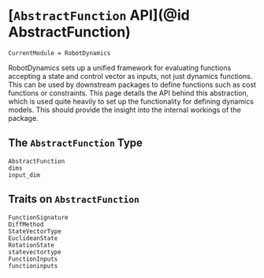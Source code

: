 # [`AbstractFunction` API](@id AbstractFunction)
```@meta
CurrentModule = RobotDynamics
```

RobotDynamics sets up a unified framework for evaluating functions accepting a 
state and control vector as inputs, not just dynamics functions. This can be used 
by downstream packages to define functions such as cost functions or constraints.
This page details the API behind this abstraction, which is used quite heavily 
to set up the functionality for defining dynamics models. This should provide the 
insight into the internal workings of the package.

## The `AbstractFunction` Type
```@docs
AbstractFunction
dims
input_dim
```

## Traits on `AbstractFunction`
```@docs
FunctionSignature
DiffMethod
StateVectorType
EuclideanState
RotationState
statevectortype
FunctionInputs
functioninputs
```